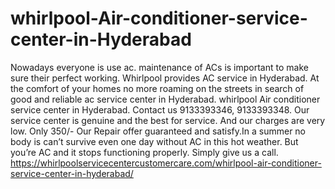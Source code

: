 # whirlpool-Air-conditioner-service-center-in-Hyderabad
 Nowadays everyone is use ac. maintenance of ACs is important to make sure their perfect working. Whirlpool provides AC service in Hyderabad. At the comfort of your homes no more roaming on the streets in search of good and reliable ac service center in Hyderabad. whirlpool Air conditioner service center in Hyderabad.  Contact us 9133393346, 9133393348. Our service center is genuine and the best for service. And our charges are very low. Only 350/- Our Repair offer guaranteed and satisfy.In a summer no body is can’t survive even one day without AC in this hot weather. But you’re AC and it stops functioning properly. Simply give us a call. https://whirlpoolservicecentercustomercare.com/whirlpool-air-conditioner-service-center-in-hyderabad/
